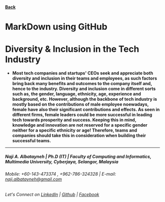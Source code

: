 [**Back**](https://naji-albatayneh.github.io/reading-notes)

# MarkDown using GitHub

# Diversity & Inclusion in the Tech Industry

- **Most tech companies and startups' CEOs seek and appreciate both diversity and inclusion in their teams and employees, as such factors bring back many benefits and outcomes to the company itself and, hence to the industry. Diversity and inclusion come in different sorts such as, the gender, language, ethnicity, age, experience and background, etc. However, although the backbone of tech industry is mostly based on the contributions of male employee noewadays, female have also their significant contributions and effects. As seen in different firms, female leaders could be more successful in leading tech towards prosperity and success. Keeping this in mind, knowledge and innovation are not reserved for a specific gender neither for a specific ethnicity or age! Therefore, teams and companies should take this in consideration when building their successful teams.**

________________________________________________________
##### Naji A. Albatayneh | Ph.D (IT) | Faculty of Computing and Informatics, Multimedia University, Cyberjaya, Selangor, Malaysia

###### Mobile: +60-143-473374 , +962-786-324328 | E-mail: naji.albatayneh@gmail.com

###### Let's Connect on [LinkedIn](https://www.linkedin.com/in/naji-a-albatayneh/) | [Github](https://github.com/naji-albatayneh) | [Facebook](https://web.facebook.com/naji.albatayneh/)

